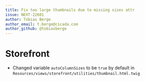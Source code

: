 ```yaml
---
title: Fix too large thumbnails due to missing sizes attr
issue: NEXT-22601
author: Tobias Berge
author_email: t.berge@cicada.com
author_github: @tobiasberge
---
```

# Storefront
* Changed variable `autoColumnSizes` to be `true` by default in `Resources/views/storefront/utilities/thumbnail.html.twig`

